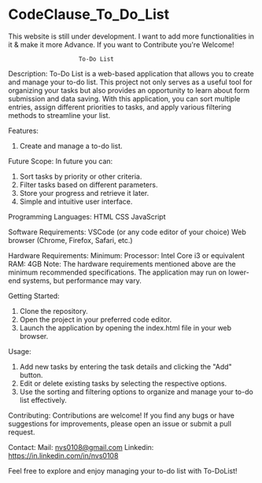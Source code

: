 # CodeClause_To_Do_List
This website is still under development. I want to add more functionalities in it & make it more Advance. If you want to Contribute you're Welcome!

                        To-Do List
Description:
To-Do List is a web-based application that allows you to create and manage your to-do list. This project not only serves as a useful tool for organizing your tasks but also provides an opportunity to learn about form submission and data saving. With this application, you can sort multiple entries, assign different priorities to tasks, and apply various filtering methods to streamline your list.

Features:
1. Create and manage a to-do list.

Future Scope:
In future you can:
1. Sort tasks by priority or other criteria.
2. Filter tasks based on different parameters.
3. Store your progress and retrieve it later.
4. Simple and intuitive user interface.

Programming Languages:
HTML
CSS
JavaScript

Software Requirements:
VSCode (or any code editor of your choice)
Web browser (Chrome, Firefox, Safari, etc.)

Hardware Requirements:
Minimum:
Processor: Intel Core i3 or equivalent
RAM: 4GB
Note: The hardware requirements mentioned above are the minimum recommended specifications. The application may run on lower-end systems, but performance may vary.

Getting Started:
1. Clone the repository.
2. Open the project in your preferred code editor.
3. Launch the application by opening the index.html file in your web browser.

Usage:
1. Add new tasks by entering the task details and clicking the "Add" button.
2. Edit or delete existing tasks by selecting the respective options.
3. Use the sorting and filtering options to organize and manage your to-do list effectively.

Contributing:
Contributions are welcome! If you find any bugs or have suggestions for improvements, please open an issue or submit a pull request.

Contact:
Mail: nvs0108@gmail.com
Linkedin: https://in.linkedin.com/in/nvs0108

Feel free to explore and enjoy managing your to-do list with To-DoList!
